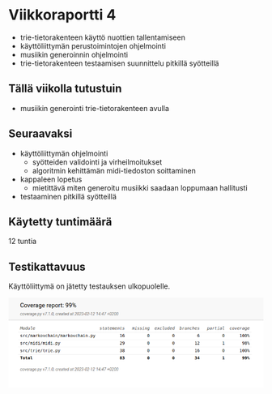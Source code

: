 # Viikkoraportti 4

- trie-tietorakenteen käyttö nuottien tallentamiseen
- käyttöliittymän perustoimintojen ohjelmointi
- musiikin generoinnin ohjelmointi
- trie-tietorakenteen testaamisen suunnittelu pitkillä syötteillä

## Tällä viikolla tutustuin 

- musiikin generointi trie-tietorakenteen avulla

## Seuraavaksi

- käyttöliittymän ohjelmointi
  - syötteiden validointi ja virheilmoitukset
  - algoritmin kehittämän midi-tiedoston soittaminen
- kappaleen lopetus 
  -  mietittävä miten generoitu musiikki saadaan loppumaan hallitusti
- testaaminen pitkillä syötteillä 

## Käytetty tuntimäärä

12 tuntia

## Testikattavuus

Käyttöliittymä on jätetty testauksen ulkopuolelle.

!["Testikattavuus 12.2.2023"](./kuvat/testikattavuus_12.2.2023.png)
